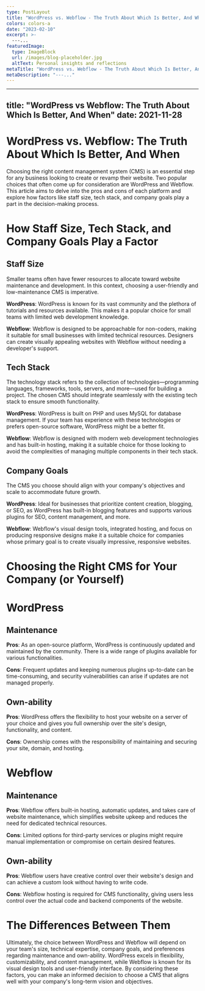 ```yaml
---
type: PostLayout
title: "WordPress vs. Webflow - The Truth About Which Is Better, And When"
colors: colors-a
date: "2023-02-10"
excerpt: >-
  ---...
featuredImage:
  type: ImageBlock
  url: /images/blog-placeholder.jpg
  altText: Personal insights and reflections
metaTitle: "WordPress vs. Webflow - The Truth About Which Is Better, And When"
metaDescription: "---..."
---
```

---
title: "WordPress vs Webflow: The Truth About Which Is Better, And When"
date: 2021-11-28
---

# WordPress vs. Webflow: The Truth About Which Is Better, And When

Choosing the right content management system (CMS) is an essential step for any business looking to create or revamp their website. Two popular choices that often come up for consideration are WordPress and Webflow. This article aims to delve into the pros and cons of each platform and explore how factors like staff size, tech stack, and company goals play a part in the decision-making process.

# How Staff Size, Tech Stack, and Company Goals Play a Factor

## Staff Size

Smaller teams often have fewer resources to allocate toward website maintenance and development. In this context, choosing a user-friendly and low-maintenance CMS is imperative.

**WordPress**: WordPress is known for its vast community and the plethora of tutorials and resources available. This makes it a popular choice for small teams with limited web development knowledge.

**Webflow**: Webflow is designed to be approachable for non-coders, making it suitable for small businesses with limited technical resources. Designers can create visually appealing websites with Webflow without needing a developer's support.

## Tech Stack

The technology stack refers to the collection of technologies—programming languages, frameworks, tools, servers, and more—used for building a project. The chosen CMS should integrate seamlessly with the existing tech stack to ensure smooth functionality.

**WordPress**: WordPress is built on PHP and uses MySQL for database management. If your team has experience with these technologies or prefers open-source software, WordPress might be a better fit.

**Webflow**: Webflow is designed with modern web development technologies and has built-in hosting, making it a suitable choice for those looking to avoid the complexities of managing multiple components in their tech stack.

## Company Goals

The CMS you choose should align with your company's objectives and scale to accommodate future growth.

**WordPress**: Ideal for businesses that prioritize content creation, blogging, or SEO, as WordPress has built-in blogging features and supports various plugins for SEO, content management, and more.

**Webflow**: Webflow's visual design tools, integrated hosting, and focus on producing responsive designs make it a suitable choice for companies whose primary goal is to create visually impressive, responsive websites.

# Choosing the Right CMS for Your Company (or Yourself)

# WordPress

## Maintenance

**Pros**: As an open-source platform, WordPress is continuously updated and maintained by the community. There is a wide range of plugins available for various functionalities.

**Cons**: Frequent updates and keeping numerous plugins up-to-date can be time-consuming, and security vulnerabilities can arise if updates are not managed properly.

## Own-ability

**Pros**: WordPress offers the flexibility to host your website on a server of your choice and gives you full ownership over the site's design, functionality, and content.

**Cons**: Ownership comes with the responsibility of maintaining and securing your site, domain, and hosting.

# Webflow

## Maintenance

**Pros**: Webflow offers built-in hosting, automatic updates, and takes care of website maintenance, which simplifies website upkeep and reduces the need for dedicated technical resources.

**Cons**: Limited options for third-party services or plugins might require manual implementation or compromise on certain desired features.

## Own-ability

**Pros**: Webflow users have creative control over their website's design and can achieve a custom look without having to write code.

**Cons**: Webflow hosting is required for CMS functionality, giving users less control over the actual code and backend components of the website.

# The Differences Between Them

Ultimately, the choice between WordPress and Webflow will depend on your team's size, technical expertise, company goals, and preferences regarding maintenance and own-ability. WordPress excels in flexibility, customizability, and content management, while Webflow is known for its visual design tools and user-friendly interface. By considering these factors, you can make an informed decision to choose a CMS that aligns well with your company's long-term vision and objectives.